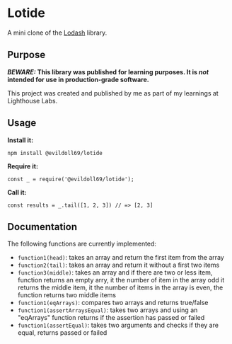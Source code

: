 # Lotide

A mini clone of the [Lodash](https://lodash.com) library.

## Purpose

**_BEWARE:_ This library was published for learning purposes. It is _not_ intended for use in production-grade software.**

This project was created and published by me as part of my learnings at Lighthouse Labs. 

## Usage

**Install it:**

`npm install @evildoll69/lotide`

**Require it:**

`const _ = require('@evildoll69/lotide');`

**Call it:**

`const results = _.tail([1, 2, 3]) // => [2, 3]`

## Documentation

The following functions are currently implemented:

* `function1(head)`: takes an array and return the first item from the array 
* `function2(tail)`: takes an array and return it without a first two items  
* `function3(middle)`: takes an array and if there are two or less item, function returns an empty arry, it the number of item in the array odd it returns the middle item, it the number of items in the array is even, the function returns two middle items
* `function1(eqArrays)`: compares two arrays and returns true/false 
* `function1(assertArraysEqual)`: takes two arrays and using an "eqArrays" function returns if the assertion has passed or failed 
* `function1(assertEqual)`: takes two arguments and checks if they are equal, returns passed or failed 

